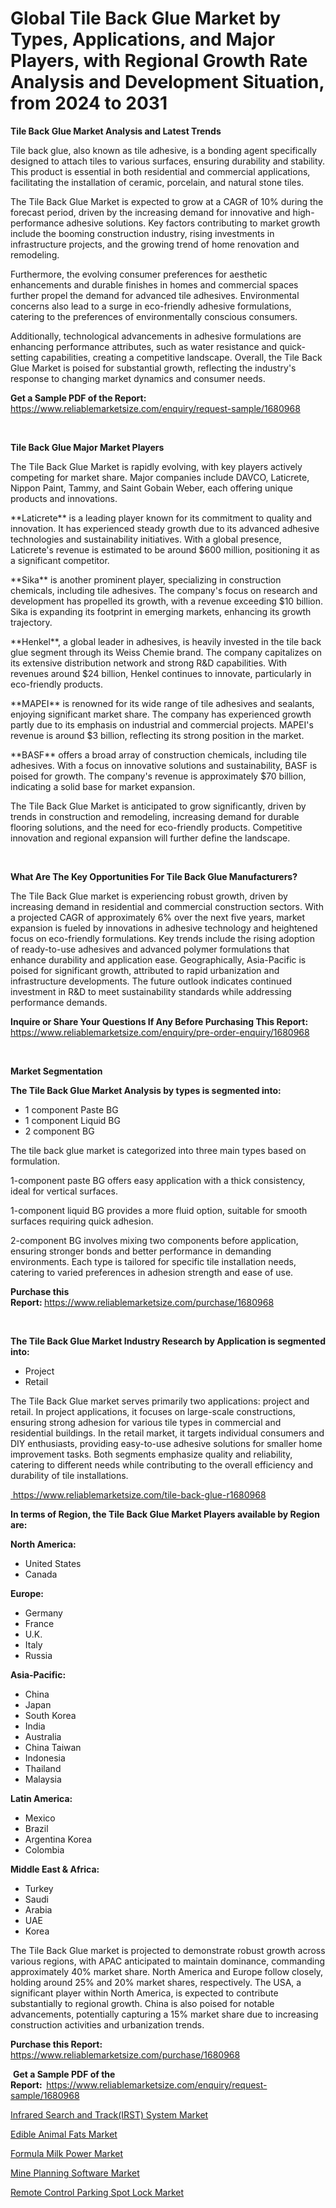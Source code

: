 <p><h1>Global Tile Back Glue Market by Types, Applications, and Major Players, with Regional Growth Rate Analysis and Development Situation, from 2024 to 2031</h1></p><p><strong>Tile Back Glue Market Analysis and Latest Trends</strong></p>
<p><p>Tile back glue, also known as tile adhesive, is a bonding agent specifically designed to attach tiles to various surfaces, ensuring durability and stability. This product is essential in both residential and commercial applications, facilitating the installation of ceramic, porcelain, and natural stone tiles.</p><p>The Tile Back Glue Market is expected to grow at a CAGR of 10% during the forecast period, driven by the increasing demand for innovative and high-performance adhesive solutions. Key factors contributing to market growth include the booming construction industry, rising investments in infrastructure projects, and the growing trend of home renovation and remodeling. </p><p>Furthermore, the evolving consumer preferences for aesthetic enhancements and durable finishes in homes and commercial spaces further propel the demand for advanced tile adhesives. Environmental concerns also lead to a surge in eco-friendly adhesive formulations, catering to the preferences of environmentally conscious consumers. </p><p>Additionally, technological advancements in adhesive formulations are enhancing performance attributes, such as water resistance and quick-setting capabilities, creating a competitive landscape. Overall, the Tile Back Glue Market is poised for substantial growth, reflecting the industry's response to changing market dynamics and consumer needs.</p></p>
<p><strong>Get a Sample PDF of the Report:&nbsp;</strong> <a href="https://www.reliablemarketsize.com/enquiry/request-sample/1680968?utm_campaign=1261&utm_medium=2&utm_source=Github&utm_content=ia&utm_term=12102024&utm_id=tile-back-glue">https://www.reliablemarketsize.com/enquiry/request-sample/1680968</a></p>
<p>&nbsp;</p>
<p><strong>Tile Back Glue Major Market Players</strong></p>
<p><p>The Tile Back Glue Market is rapidly evolving, with key players actively competing for market share. Major companies include DAVCO, Laticrete, Nippon Paint, Tammy, and Saint Gobain Weber, each offering unique products and innovations.</p><p>**Laticrete** is a leading player known for its commitment to quality and innovation. It has experienced steady growth due to its advanced adhesive technologies and sustainability initiatives. With a global presence, Laticrete's revenue is estimated to be around $600 million, positioning it as a significant competitor.</p><p>**Sika** is another prominent player, specializing in construction chemicals, including tile adhesives. The company's focus on research and development has propelled its growth, with a revenue exceeding $10 billion. Sika is expanding its footprint in emerging markets, enhancing its growth trajectory.</p><p>**Henkel**, a global leader in adhesives, is heavily invested in the tile back glue segment through its Weiss Chemie brand. The company capitalizes on its extensive distribution network and strong R&D capabilities. With revenues around $24 billion, Henkel continues to innovate, particularly in eco-friendly products.</p><p>**MAPEI** is renowned for its wide range of tile adhesives and sealants, enjoying significant market share. The company has experienced growth partly due to its emphasis on industrial and commercial projects. MAPEI's revenue is around $3 billion, reflecting its strong position in the market.</p><p>**BASF** offers a broad array of construction chemicals, including tile adhesives. With a focus on innovative solutions and sustainability, BASF is poised for growth. The company's revenue is approximately $70 billion, indicating a solid base for market expansion.</p><p>The Tile Back Glue Market is anticipated to grow significantly, driven by trends in construction and remodeling, increasing demand for durable flooring solutions, and the need for eco-friendly products. Competitive innovation and regional expansion will further define the landscape.</p></p>
<p>&nbsp;</p>
<p><strong>What Are The Key Opportunities For Tile Back Glue Manufacturers?</strong></p>
<p><p>The Tile Back Glue market is experiencing robust growth, driven by increasing demand in residential and commercial construction sectors. With a projected CAGR of approximately 6% over the next five years, market expansion is fueled by innovations in adhesive technology and heightened focus on eco-friendly formulations. Key trends include the rising adoption of ready-to-use adhesives and advanced polymer formulations that enhance durability and application ease. Geographically, Asia-Pacific is poised for significant growth, attributed to rapid urbanization and infrastructure developments. The future outlook indicates continued investment in R&D to meet sustainability standards while addressing performance demands.</p></p>
<p><strong>Inquire or Share Your Questions If Any Before Purchasing This Report:</strong> <a href="https://www.reliablemarketsize.com/enquiry/pre-order-enquiry/1680968?utm_campaign=1261&utm_medium=2&utm_source=Github&utm_content=ia&utm_term=12102024&utm_id=tile-back-glue">https://www.reliablemarketsize.com/enquiry/pre-order-enquiry/1680968</a></p>
<p>&nbsp;</p>
<p><strong>Market Segmentation</strong></p>
<p><strong>The Tile Back Glue Market Analysis by types is segmented into:</strong></p>
<p><ul><li>1 component Paste BG</li><li>1 component Liquid BG</li><li>2 component BG</li></ul></p>
<p><p>The tile back glue market is categorized into three main types based on formulation. </p><p>1-component paste BG offers easy application with a thick consistency, ideal for vertical surfaces. </p><p>1-component liquid BG provides a more fluid option, suitable for smooth surfaces requiring quick adhesion. </p><p>2-component BG involves mixing two components before application, ensuring stronger bonds and better performance in demanding environments. Each type is tailored for specific tile installation needs, catering to varied preferences in adhesion strength and ease of use.</p></p>
<p><strong>Purchase this Report:&nbsp;</strong><a href="https://www.reliablemarketsize.com/purchase/1680968?utm_campaign=1261&utm_medium=2&utm_source=Github&utm_content=ia&utm_term=12102024&utm_id=tile-back-glue">https://www.reliablemarketsize.com/purchase/1680968</a></p>
<p>&nbsp;</p>
<p><strong>The Tile Back Glue Market Industry Research by Application is segmented into:</strong></p>
<p><ul><li>Project</li><li>Retail</li></ul></p>
<p><p>The Tile Back Glue market serves primarily two applications: project and retail. In project applications, it focuses on large-scale constructions, ensuring strong adhesion for various tile types in commercial and residential buildings. In the retail market, it targets individual consumers and DIY enthusiasts, providing easy-to-use adhesive solutions for smaller home improvement tasks. Both segments emphasize quality and reliability, catering to different needs while contributing to the overall efficiency and durability of tile installations.</p></p>
<p><a href="https://www.reliablemarketsize.com/tile-back-glue-r1680968?utm_campaign=1261&utm_medium=2&utm_source=Github&utm_content=ia&utm_term=12102024&utm_id=tile-back-glue">&nbsp;https://www.reliablemarketsize.com/tile-back-glue-r1680968</a></p>
<p><strong>In terms of Region, the Tile Back Glue Market Players available by Region are:</strong></p>
<p>
    <p> <strong> North America: </strong>
        <ul>
            <li>United States</li>
            <li>Canada</li>
        </ul>
        </p> 
    <p> <strong> Europe: </strong>
        <ul>
            <li>Germany</li>
            <li>France</li>
            <li>U.K.</li>
            <li>Italy</li>
            <li>Russia</li>
        </ul>
        </p> 
    <p> <strong> Asia-Pacific: </strong>
        <ul>
            <li>China</li>
            <li>Japan</li>
            <li>South Korea</li>
            <li>India</li>
            <li>Australia</li>
            <li>China Taiwan</li>
            <li>Indonesia</li>
            <li>Thailand</li>
            <li>Malaysia</li>
        </ul>
        </p> 
    <p> <strong> Latin America: </strong>
        <ul>
            <li>Mexico</li>
            <li>Brazil</li>
            <li>Argentina Korea</li>
            <li>Colombia</li>
        </ul>
        </p> 
    <p> <strong> Middle East & Africa: </strong>
        <ul>
            <li>Turkey</li>
            <li>Saudi</li>
            <li>Arabia</li>
            <li>UAE</li>
            <li>Korea</li>
        </ul>
    </p>
    </p>
<p><p>The Tile Back Glue market is projected to demonstrate robust growth across various regions, with APAC anticipated to maintain dominance, commanding approximately 40% market share. North America and Europe follow closely, holding around 25% and 20% market shares, respectively. The USA, a significant player within North America, is expected to contribute substantially to regional growth. China is also poised for notable advancements, potentially capturing a 15% market share due to increasing construction activities and urbanization trends.</p></p>
<p><strong>Purchase this Report: </strong><a href="https://www.reliablemarketsize.com/purchase/1680968?utm_campaign=1261&utm_medium=2&utm_source=Github&utm_content=ia&utm_term=12102024&utm_id=tile-back-glue">https://www.reliablemarketsize.com/purchase/1680968</a></p>
<p>&nbsp;<strong>Get a Sample PDF of the Report:&nbsp;&nbsp;</strong><a href="https://www.reliablemarketsize.com/enquiry/request-sample/1680968?utm_campaign=1261&utm_medium=2&utm_source=Github&utm_content=ia&utm_term=12102024&utm_id=tile-back-glue">https://www.reliablemarketsize.com/enquiry/request-sample/1680968</a></p>
<p><strong></strong></p>
<p><p><a href="https://www.linkedin.com/pulse/infrared-search-trackirst-system-market-forecasts-trends-impact-pvhef?utm_campaign=1261&utm_medium=2&utm_source=Github&utm_content=ia&utm_term=12102024&utm_id=tile-back-glue">Infrared Search and Track(IRST) System Market</a></p><p><a href="https://github.com/rosamondbvgl/Market-Research-Report-List-1/blob/main/edible-animal-fats-market.md?utm_campaign=1261&utm_medium=2&utm_source=Github&utm_content=ia&utm_term=12102024&utm_id=tile-back-glue">Edible Animal Fats Market</a></p><p><a href="https://www.linkedin.com/pulse/formula-milk-power-market-revolution-2024-2031-trends-shaping-wnuuf?utm_campaign=1261&utm_medium=2&utm_source=Github&utm_content=ia&utm_term=12102024&utm_id=tile-back-glue">Formula Milk Power Market</a></p><p><a href="https://github.com/pizolina/Market-Research-Report-List-6/blob/main/mine-planning-software-market.md?utm_campaign=1261&utm_medium=2&utm_source=Github&utm_content=ia&utm_term=12102024&utm_id=tile-back-glue">Mine Planning Software Market</a></p><p><a href="https://www.linkedin.com/pulse/remote-control-parking-spot-lock-market-global-insights-4vshe?utm_campaign=1261&utm_medium=2&utm_source=Github&utm_content=ia&utm_term=12102024&utm_id=tile-back-glue">Remote Control Parking Spot Lock Market</a></p></p>
